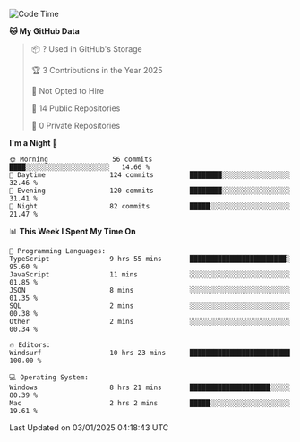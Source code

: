 <!--START_SECTION:waka-->
![Code Time](http://img.shields.io/badge/Code%20Time-6%2C486%20hrs%2010%20mins-blue)

**🐱 My GitHub Data** 

> 📦 ? Used in GitHub's Storage 
 > 
> 🏆 3 Contributions in the Year 2025
 > 
> 🚫 Not Opted to Hire
 > 
> 📜 14 Public Repositories 
 > 
> 🔑 0 Private Repositories 
 > 
**I'm a Night 🦉** 

```text
🌞 Morning                56 commits          ████░░░░░░░░░░░░░░░░░░░░░   14.66 % 
🌆 Daytime                124 commits         ████████░░░░░░░░░░░░░░░░░   32.46 % 
🌃 Evening                120 commits         ████████░░░░░░░░░░░░░░░░░   31.41 % 
🌙 Night                  82 commits          █████░░░░░░░░░░░░░░░░░░░░   21.47 % 
```


📊 **This Week I Spent My Time On** 

```text
💬 Programming Languages: 
TypeScript               9 hrs 55 mins       ████████████████████████░   95.60 % 
JavaScript               11 mins             ░░░░░░░░░░░░░░░░░░░░░░░░░   01.85 % 
JSON                     8 mins              ░░░░░░░░░░░░░░░░░░░░░░░░░   01.35 % 
SQL                      2 mins              ░░░░░░░░░░░░░░░░░░░░░░░░░   00.38 % 
Other                    2 mins              ░░░░░░░░░░░░░░░░░░░░░░░░░   00.34 % 

🔥 Editors: 
Windsurf                 10 hrs 23 mins      █████████████████████████   100.00 % 

💻 Operating System: 
Windows                  8 hrs 21 mins       ████████████████████░░░░░   80.39 % 
Mac                      2 hrs 2 mins        █████░░░░░░░░░░░░░░░░░░░░   19.61 % 
```


 Last Updated on 03/01/2025 04:18:43 UTC
<!--END_SECTION:waka-->

